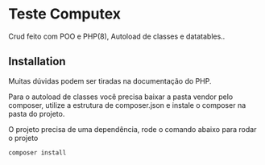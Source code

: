 # Teste Computex

Crud feito com POO e PHP(8), Autoload de classes e datatables..

## Installation

Muitas dúvidas podem ser tiradas na documentação do PHP.

Para o autoload de classes você precisa baixar a pasta vendor pelo composer, utilize a estrutura de composer.json e instale o composer na pasta do projeto.

O projeto precisa de uma dependência, rode o comando abaixo para rodar o projeto
```bash
composer install
```

